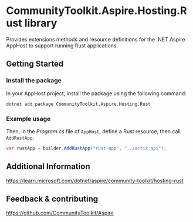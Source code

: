 ﻿# CommunityToolkit.Aspire.Hosting.Rust library

Provides extensions methods and resource definitions for the .NET Aspire AppHost to support running Rust applications.

## Getting Started

### Install the package

In your AppHost project, install the package using the following command:

```dotnetcli
dotnet add package CommunityToolkit.Aspire.Hosting.Rust
```

### Example usage

Then, in the _Program.cs_ file of `AppHost`, define a Rust resource, then call `AddRustApp`:

```csharp
var rustApp = builder.AddRustApp("rust-app", "../actix_api");
```

## Additional Information

https://learn.microsoft.com/dotnet/aspire/community-toolkit/hosting-rust

## Feedback & contributing

https://github.com/CommunityToolkit/Aspire

